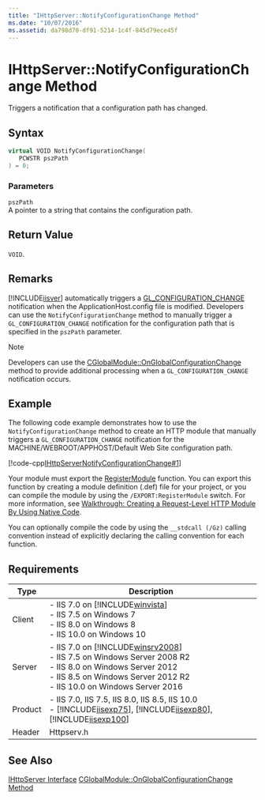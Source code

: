 ```yaml
---
title: "IHttpServer::NotifyConfigurationChange Method"
ms.date: "10/07/2016"
ms.assetid: da798d70-df91-5214-1c4f-845d79ece45f
---
```

# IHttpServer::NotifyConfigurationChange Method
Triggers a notification that a configuration path has changed.  
  
## Syntax  
  
```cpp  
virtual VOID NotifyConfigurationChange(  
   PCWSTR pszPath  
) = 0;  
```  
  
### Parameters  
 `pszPath`  
 A pointer to a string that contains the configuration path.  
  
## Return Value  
 `VOID`.  
  
## Remarks  
 [!INCLUDE[iisver](../../wmi-provider/includes/iisver-md.md)] automatically triggers a [GL_CONFIGURATION_CHANGE](../../web-development-reference/native-code-api-reference/request-processing-constants.md) notification when the ApplicationHost.config file is modified. Developers can use the `NotifyConfigurationChange` method to manually trigger a `GL_CONFIGURATION_CHANGE` notification for the configuration path that is specified in the `pszPath` parameter.  
  
> [!NOTE]
>  Developers can use the [CGlobalModule::OnGlobalConfigurationChange](../../web-development-reference/native-code-api-reference/cglobalmodule-onglobalconfigurationchange-method.md) method to provide additional processing when a `GL_CONFIGURATION_CHANGE` notification occurs.  
  
## Example  
 The following code example demonstrates how to use the `NotifyConfigurationChange` method to create an HTTP module that manually triggers a `GL_CONFIGURATION_CHANGE` notification for the MACHINE/WEBROOT/APPHOST/Default Web Site configuration path.  
  
 [!code-cpp[IHttpServerNotifyConfigurationChange#1](../../../samples/snippets/cpp/VS_Snippets_IIS/IIS7/IHttpServerNotifyConfigurationChange/cpp/IHttpServerNotifyConfigurationChange.cpp#1)]  
  
 Your module must export the [RegisterModule](../../web-development-reference/native-code-api-reference/pfn-registermodule-function.md) function. You can export this function by creating a module definition (.def) file for your project, or you can compile the module by using the `/EXPORT:RegisterModule` switch. For more information, see [Walkthrough: Creating a Request-Level HTTP Module By Using Native Code](../../web-development-reference/native-code-development-overview/walkthrough-creating-a-request-level-http-module-by-using-native-code.md).  
  
 You can optionally compile the code by using the `__stdcall (/Gz)` calling convention instead of explicitly declaring the calling convention for each function.  
  
## Requirements  
  
|Type|Description|  
|----------|-----------------|  
|Client|-   IIS 7.0 on [!INCLUDE[winvista](../../wmi-provider/includes/winvista-md.md)]<br />-   IIS 7.5 on Windows 7<br />-   IIS 8.0 on Windows 8<br />-   IIS 10.0 on Windows 10|  
|Server|-   IIS 7.0 on [!INCLUDE[winsrv2008](../../wmi-provider/includes/winsrv2008-md.md)]<br />-   IIS 7.5 on Windows Server 2008 R2<br />-   IIS 8.0 on Windows Server 2012<br />-   IIS 8.5 on Windows Server 2012 R2<br />-   IIS 10.0 on Windows Server 2016|  
|Product|-   IIS 7.0, IIS 7.5, IIS 8.0, IIS 8.5, IIS 10.0<br />-   [!INCLUDE[iisexp75](../../web-development-reference/native-code-api-reference/includes/iisexp75-md.md)], [!INCLUDE[iisexp80](../../web-development-reference/native-code-api-reference/includes/iisexp80-md.md)], [!INCLUDE[iisexp100](../../web-development-reference/native-code-api-reference/includes/iisexp100-md.md)]|  
|Header|Httpserv.h|  
  
## See Also  
 [IHttpServer Interface](../../web-development-reference/native-code-api-reference/ihttpserver-interface.md)
 [CGlobalModule::OnGlobalConfigurationChange Method](../../web-development-reference/native-code-api-reference/cglobalmodule-onglobalconfigurationchange-method.md)
